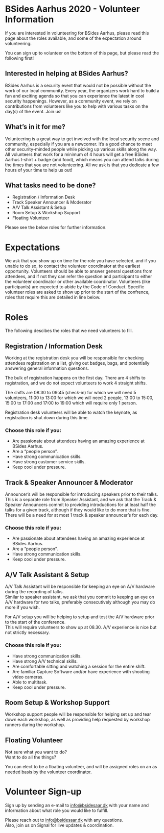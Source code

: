 # BSides Aarhus 2020 - Volunteer Information
If you are interested in volunteering for BSides Aarhus, please read this page about the roles available, and some of the expectation around volunteering. 

You can sign up to volunteer on the bottom of this page, but please read the following first!

## Interested in helping at BSides Aarhus?
BSides Aarhus is a security event that would not be possible without the work of our local community. Every year, the organizers work hard to build a fun and exciting agenda so that you can experience the latest in cool security happenings. However, as a community event, we rely on contributions from volunteers like you to help with various tasks on the day(s) of the event. Join us!

## What’s in it for me?
Volunteering is a great way to get involved with the local security scene and community, especially if you are a newcomer. It’s a good chance to meet other security-minded people while picking up various skills along the way. All volunteers that work for a minimum of 4 hours will get a free BSides Aarhus t-shirt + badge (and food), which means you can attend talks during the times that you are not volunteering. All we ask is that you dedicate a few hours of your time to help us out!

## What tasks need to be done?

* Registration / Information Desk
* Track Speaker Announcer & Moderator
* A/V Talk Assistant & Setup
* Room Setup & Workshop Support
* Floating Volunteer

Please see the below roles for further information.

# Expectations
We ask that you show up on time for the role you have selected, and if you unable to do so, to contact the volunteer coordinator at the earliest opportunity. Volunteers should be able to answer general questions from attendees, and if not they can refer the question and participant to either the volunteer coordinator or other available coordinator. Volunteers (like participants) are expected to abide by the Code of Conduct. Specific volunteer roles are asked to show up prior to the start of the confrence, roles that require this are detailed in line below.

# Roles
The following descibes the roles that we need volunteers to fill.

## Registration / Information Desk
Working at the registration desk you will be responsible for checking attendees registration on a list, giving out badges, bags, and potentially answering general information questions.

The bulk of registration happens on the first day.
There are 4 shifts to registration, and we do not expect volunteers to work 4 straight shifts. 

The shifts are 08:30 to 09:45 (check-in) for which we will need 5 volunteers, 11:00 to 13:00 for which we will need 2 people, 13:00 to 15:00, 15:00 to 17:00 and 17:00 to 19:00 which will require only 1 person.

Registration desk volunteers will be able to watch the keynote, as registration is shut down during this time.

### Choose this role if you:
* Are passionate about attendees having an amazing experience at BSides Aarhus.
* Are a “people person”.
* Have strong communication skills.
* Have strong customer service skills.
* Keep cool under pressure.

## Track & Speaker Announcer & Moderator
Announcer’s will be responsible for introducing speakers prior to their talks. This is a separate role from Speaker Assistant, and we ask that the Track & Speaker Announcers commit to providing introductions for at least half the talks for a given track, although if they would like to do more that is fine. There will be a need for at most 1 track & speaker announcer’s for each day.

### Choose this role if you:
* Are passionate about attendees having an amazing experience at BSides Aarhus.
* Are a “people person”.
* Have strong communication skills.
* Keep cool under pressure.

## A/V Talk Assistant & Setup
A/V Talk Assistant will be responsible for keeping an eye on A/V hardware during the recording of talks.  
Similar to speaker assistant, we ask that you commit to keeping an eye on A/V hardware for two talks, preferably consecutively although you may do more if you wish.

For A/V setup you will be helping to setup and test the A/V hardware prior to the start of the conference.  
This will require volunteers to show up at 08.30. A/V experience is nice but not strictly necessary.

### Choose this role if you:
* Have strong communication skills.
* Have strong A/V technical skills.
* Are comfortable sitting and watching a session for the entire shift.
* Are familiar Capture Software and/or have experience with shooting video cameras.
* Able to multitask.
* Keep cool under pressure.

## Room Setup & Workshop Support
Workshop support people will be responsible for helping set up and tear down each workshop, as well as providing help requested by workshop runners during the workshop.

## Floating Volunteer
Not sure what you want to do?  
Want to do all the things?

You can elect to be a floating volunteer, and will be assigned roles on an as needed basis by the volunteer coordinator.

# Volunteer Sign-up
Sign up by sending an e-mail to info@bsidesaar.dk with your name and information about what role you would like to fulfill.

Please reach out to info@bsidesaar.dk with any questions.   
Also, join us on Signal for live updates & coordination.
